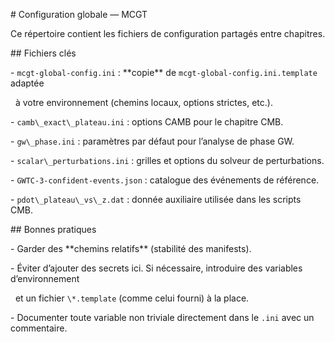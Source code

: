 \# Configuration globale — MCGT



Ce répertoire contient les fichiers de configuration partagés entre chapitres.



\## Fichiers clés



\- `mcgt-global-config.ini` : \*\*copie\*\* de `mcgt-global-config.ini.template` adaptée

&nbsp; à votre environnement (chemins locaux, options strictes, etc.).

\- `camb\_exact\_plateau.ini` : options CAMB pour le chapitre CMB.

\- `gw\_phase.ini` : paramètres par défaut pour l’analyse de phase GW.

\- `scalar\_perturbations.ini` : grilles et options du solveur de perturbations.

\- `GWTC-3-confident-events.json` : catalogue des événements de référence.

\- `pdot\_plateau\_vs\_z.dat` : donnée auxiliaire utilisée dans les scripts CMB.



\## Bonnes pratiques



\- Garder des \*\*chemins relatifs\*\* (stabilité des manifests).

\- Éviter d’ajouter des secrets ici. Si nécessaire, introduire des variables d’environnement

&nbsp; et un fichier `\*.template` (comme celui fourni) à la place.

\- Documenter toute variable non triviale directement dans le `.ini` avec un commentaire.



